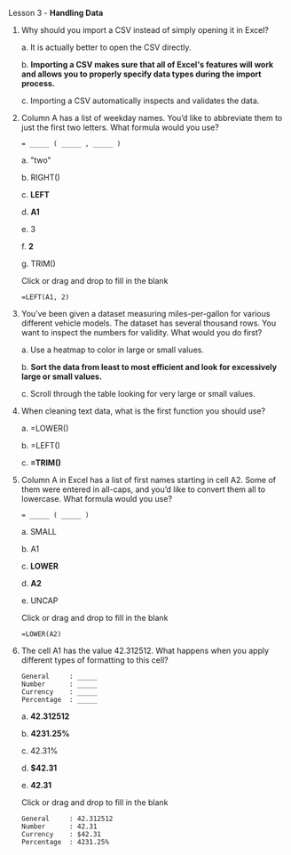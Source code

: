 Lesson 3 - **Handling Data**

1.  Why should you import a CSV instead of simply opening it in Excel?

    a.  It is actually better to open the CSV directly.
    
    b.  **Importing a CSV makes sure that all of Excel's features will work and allows you to properly specify data types during the import process.**
    
    c.  Importing a CSV automatically inspects and validates the data.

2.  Column A has a list of weekday names. You’d like to abbreviate them to just the first two letters. What formula would you use?

        = _____ ( _____ , _____ )
        
    a.  "two"
    
    b.  RIGHT()
    
    c.  **LEFT**
    
    d.	**A1**
    
    e.  3
    
    f.  **2**
    
    g.  TRIM()

    Click or drag and drop to fill in the blank
    
        =LEFT(A1, 2)

3.  You’ve been given a dataset measuring miles-per-gallon for various different vehicle models. The dataset has several thousand rows. You want to inspect the numbers for validity. What would you do first?

    a.  Use a heatmap to color in large or small values.
    
    b.  **Sort the data from least to most efficient and look for excessively large or small values.**
    
    c.  Scroll through the table looking for very large or small values.

4.  When cleaning text data, what is the first function you should use?

    a.  =LOWER()
    
    b.  =LEFT()
    
    c.  **=TRIM()**

5.  Column A in Excel has a list of first names starting in cell A2. Some of them were entered in all-caps, and you’d like to convert them all to lowercase. What formula would you use?

        = _____ ( _____ )
        
    a.  SMALL
    
    b.  A1
    
    c.  **LOWER**
    
    d.  **A2**
    
    e.  UNCAP
    
    Click or drag and drop to fill in the blank
    
        =LOWER(A2)

6.  The cell A1 has the value 42.312512. What happens when you apply different types of formatting to this cell?

        General     : _____
        Number      : _____
        Currency    : _____
        Percentage  : _____

    a.  **42.312512**
    
    b.  **4231.25%**
    
    c.  42.31%
    
    d.  **$42.31**
    
    e.  **42.31**
    
    Click or drag and drop to fill in the blank
    
        General	    : 42.312512
        Number	    : 42.31
        Currency    : $42.31
        Percentage  : 4231.25%
